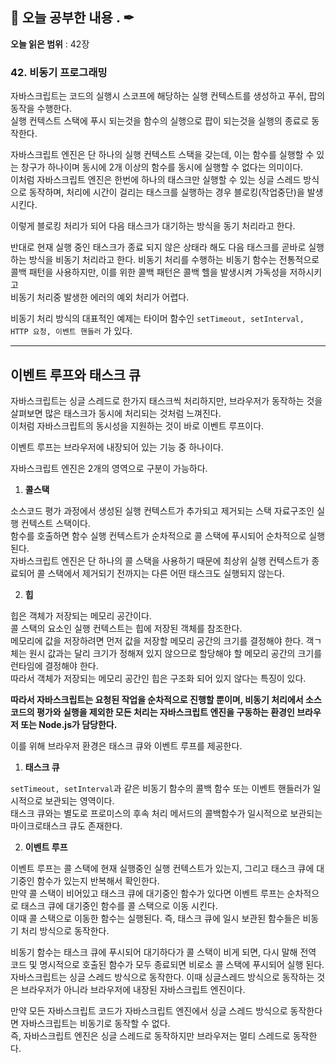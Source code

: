 ## 📕 오늘 공부한 내용 . ✒

**오늘 읽은 범위** : 42장

### 42. 비동기 프로그래밍

자바스크립트는 코드의 실행시 스코프에 해당하는 실행 컨텍스트를 생성하고 푸쉬, 팝의 동작을 수행한다.<br>
실행 컨텍스트 스택에 푸시 되는것을 함수의 실행으로 팝이 되는것을 실행의 종료로 동작한다.

자바스크립트 엔진은 단 하나의 실행 컨텍스트 스택을 갖는데, 이는 함수를 실행할 수 있는 창구가 하나이며 동시에 2개 이상의 함수를 동시에 실행할 수 없다는 의미이다.<br>
이처럼 자바스크립트 엔진은 한번에 하나의 태스크만 실행할 수 있는 싱글 스레드 방식으로 동작하며, 처리에 시간이 걸리는 태스크를 실행하는 경우 블로킹(작업중단)을 발생 시킨다.

이렇게 블로킹 처리가 되어 다음 태스크가 대기하는 방식을 동기 처리라고 한다.

반대로 현재 실행 중인 태스크가 종료 되지 않은 상태라 해도 다음 태스크를 곧바로 실행하는 방식을 비동기 처리라고 한다.
비동기 처리를 수행하는 비동기 함수는 전통적으로 콜백 패턴을 사용하지만, 이를 위한 콜백 패턴은 콜백 헬을 발생시켜 가독성을 저하시키고<br>
비동기 처리중 발생한 에러의 예외 처리가 어렵다.

비동기 처리 방식의 대표적인 예제는 타이머 함수인 `setTimeout, setInterval, HTTP 요청, 이벤트 핸들러` 가 있다.

---

## 이벤트 루프와 태스크 큐

자바스크립트는 싱글 스레드로 한가지 태스크씩 처리하지만, 브라우저가 동작하는 것을 살펴보면 많은 태스크가 동시에 처리되는 것처럼 느껴진다.<br>
이처럼 자바스크립트의 동시성을 지원하는 것이 바로 이벤트 루프이다.

이벤트 루프는 브라우저에 내장되어 있는 기능 중 하나이다.

자바스크립트 엔진은 2개의 영역으로 구분이 가능하다.

1. **콜스택**

소스코드 평가 과정에서 생성된 실행 컨텍스트가 추가되고 제거되는 스택 자료구조인 실행 컨텍스트 스택이다.<br>
함수를 호출하면 함수 실행 컨텍스트가 순차적으로 콜 스택에 푸시되어 순차적으로 실행된다.<br>
자바스크립트 엔진은 단 하나의 콜 스택을 사용하기 때문에 최상위 실행 컨텍스트가 종료되어 콜 스택에서 제거되기 전까지는 다른 어떤 태스크도 실행되지 않는다.

2. **힙**

힙은 객체가 저장되는 메모리 공간이다.<br>
콜 스택의 요소인 실행 컨텍스트는 힙에 저장된 객체를 참조한다.<br>
메모리에 값을 저장하려면 먼저 값을 저장할 메모리 공간의 크기를 결정해야 한다. 객ㄱ체는 원시 값과는 달리 크기가 정해져 있지 않으므로 할당해야 할 메모리 공간의 크기를 런타임에 결정해야 한다.<br>
따라서 객체가 저장되는 메모리 공간인 힙은 구조화 되어 있지 않다는 특징이 있다.

**따라서 자바스크립트는 요청된 작업을 순차적으로 진행할 뿐이며, 비동기 처리에서 소스코드의 평가와 실행을 제외한 모든 처리는 자바스크립트 엔진을 구동하는 환경인 브라우저 또는 Node.js가 담당한다.**

이를 위해 브라우저 환경은 태스크 큐와 이벤트 루프를 제공한다.

1. **태스크 큐**

`setTimeout, setInterval`과 같은 비동기 함수의 콜백 함수 또는 이벤트 핸들러가 일시적으로 보관되는 영역이다.<br>
태스크 큐와는 별도로 프로미스의 후속 처리 메서드의 콜백함수가 일시적으로 보관되는 마이크로태스크 큐도 존재한다.

2. **이벤트 루프**

이벤트 루프는 콜 스택에 현재 실행중인 실행 컨텍스트가 있는지, 그리고 태스크 큐에 대기중인 함수가 있는지 반복해서 확인한다.<br>
만약 콜 스택이 비어있고 태스크 큐에 대기중인 함수가 있다면 이벤트 루프는 순차적으로 태스크 큐에 대기중인 함수를 콜 스택으로 이동 시킨다.<br>
이때 콜 스택으로 이동한 함수는 실행된다. 즉, 태스크 큐에 일시 보관된 함수들은 비동기 처리 방식으로 동작한다.

비동기 함수는 태스크 큐에 푸시되어 대기하다가 콜 스택이 비게 되면, 다시 말해 전역 코드 및 명시적으로 호출된 함수가 모두 종료되면 비로소 콜 스택에 푸시되어 실행 된다.<br>
자바스크립트는 싱글 스레드 방식으로 동작한다. 이때 싱글스레드 방식으로 동작하는 것은 브라우저가 아니라 브라우저에 내장된 자바스크립트 엔진이다.

만약 모든 자바스크립트 코드가 자바스크립트 엔진에서 싱글 스레드 방식으로 동작한다면 자바스크립트는 비동기로 동작할 수 없다.<br>
즉, 자바스크립트 엔진은 싱글 스레드로 동작하지만 브라우저는 멀티 스레드로 동작한다.

